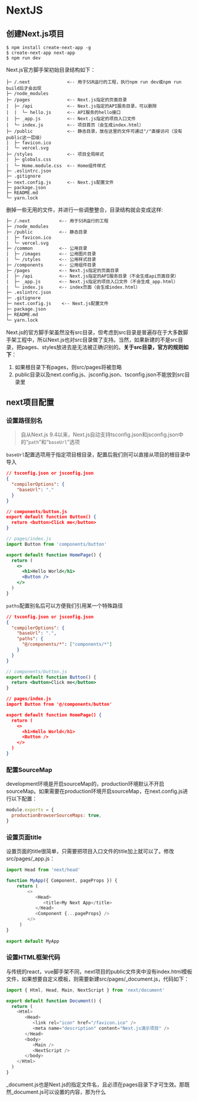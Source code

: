 # NextJS

## 创建Next.js项目

```shell
$ npm install create-next-app -g
$ create-next-app next-app
$ npm run dev
```

Next.js官方脚手架初始目录结构如下：

```text
├─ /.next              <-- 用于SSR运行的工程，执行npm run dev或npm run build后才会出现
├─ /node_modules
├─ /pages              <-- Next.js指定的页面目录
|  ├─ /api             <-- Next.js指定的API服务目录，可以删除
|  |  └─ hello.js      <-- API服务的hello接口
|  ├─ _app.js          <-- Next.js指定的项目入口文件
|  └─ index.js         <-- 项目首页（会生成index.html）
├─ /public             <-- 静态目录，放在这里的文件可通过"/"直接访问（没有public这一层级）
|  ├─ favicon.ico
|  └─ vercel.svg
├─ /styles             <-- 项目全局样式
|  ├─ globals.css
|  └─ Home.module.css  <-- Home组件样式
├─ .eslintrc.json
├─ .gitignore
├─ next.config.js      <-- Next.js配置文件
├─ package.json
├─ README.md
└─ yarn.lock
```

删掉一些无用的文件，并进行一些调整整合，目录结构就会变成这样:

```txt
├─ /.next           <-- 用于SSR运行的工程
├─ /node_modules
├─ /public          <-- 静态目录
|  ├─ favicon.ico
|  └─ vercel.svg
├─ /common          <-- 公用目录
|  ├─ /images       <-- 公用图片目录
|  └─ /styles       <-- 公用样式目录
├─ /components      <-- 公用组件目录
├─ /pages           <-- Next.js指定的页面目录
|  ├─ /api          <-- Next.js指定的API服务目录（不会生成api页面目录）
|  ├─ _app.js       <-- Next.js指定的项目入口文件（不会生成_app.html）
|  └─ index.js      <-- index页面（会生成index.html）
├─ .eslintrc.json
├─ .gitignore
├─ next.config.js    <-- Next.js配置文件
├─ package.json
├─ README.md
└─ yarn.lock
```

Next.js的官方脚手架虽然没有src目录，但考虑到src目录是普遍存在于大多数脚手架工程中，所以Next.js也对src目录做了支持。当然，如果新建的不是src目录，把pages、styles放进去是无法被正确识别的。**关于src目录，官方的规则如下**：

1. 如果根目录下有pages，则src/pages将被忽略
2. public目录以及next.config.js、jsconfig.json、tsconfig.json不能放到src目录里

## next项目配置

### 设置路径别名

> 自从Next.js 9.4以来，Next.js自动支持tsconfig.json和jsconfig.json中的“`path`”和“`baseUrl`”选项

`baseUrl`配置选项用于指定项目根目录，配置后我们则可以直接从项目的根目录中导入

```json
// tsconfig.json or jsconfig.json
{
  "compilerOptions": {
    "baseUrl": "."
  }
}
```

```json
// components/button.js
export default function Button() {
  return <button>Click me</button>
}
```

```jsx
// pages/index.js
import Button from 'components/button'

export default function HomePage() {
  return (
    <>
      <h1>Hello World</h1>
      <Button />
    </>
  )
}
```

`paths`配置别名后可以方便我们引用某一个特殊路径

```json
// tsconfig.json or jsconfig.json
{
  "compilerOptions": {
    "baseUrl": ".",
    "paths": {
      "@/components/*": ["components/*"]
    }
  }
}
```

```jsx
// components/button.js
export default function Button() {
  return <button>Click me</button>
}
```

```json
// pages/index.js
import Button from '@/components/button'

export default function HomePage() {
  return (
    <>
      <h1>Hello World</h1>
      <Button />
    </>
  )
}
```

### 配置SourceMap

development环境是开启sourceMap的，production环境默认不开启sourceMap。如果需要在production环境开启sourceMap，在next.config.js进行以下配置：

```js
module.exports = {
  productionBrowserSourceMaps: true,
}
```

### 设置页面title

设置页面的title很简单，只需要把项目入口文件的title加上就可以了。修改src/pages/_app.js：

```js
import Head from 'next/head'

function MyApp({ Component, pageProps }) {
    return (
        <>
           <Head>
              <title>My Next App</title>
           </Head>
           <Component {...pageProps} />
        </>
     )
}
    
export default MyApp
```

### 设置HTML框架代码

与传统的react，vue脚手架不同，next项目的public文件夹中没有index.html模板文件，如果想要自定义模板，则需要新建src/pages/_document.js，代码如下：

```js
import { Html, Head, Main, NextScript } from 'next/document'

export default function Document() {
  return (
    <Html>
       <Head>
          <link rel="icon" href="/favicon.ico" />
          <meta name="description" content="Next.js演示项目" />
       </Head>
       <body>
          <Main />
          <NextScript />
       </body>
    </Html>
  )
}
```

\_document.js也是Next.js的指定文件名，且必须在pages目录下才可生效。那既然\_document.js可以设置<head>的内容，那为什么<title>却在_app.js中设置呢？

这是因为\_document.js只会在初始时进行预渲染，因此可能会导致标题无法正常显示。因此官方不建议把<title>放到\_document.js中。如果你在\_document.js中的<head>里设置了<title>，在build的时候会收到warning

> 注意：在项目启动后，打开浏览器devTool，会发现_document.js文件中设置的模板并没有生效，这是因为这些内容只有在build后才会生效，dev模式中是看不到刚刚设置的内容的

### 以SSR模式运行项目

执行`npm run build`，build项目。执行后，在项目根目录下会生成一个```.next```的目录。这个目录就是用于运行SSR的代码，仅能运行在服务端，不能被浏览器直接运行

然后再执行`npm run start`，以SSR模式运行项目。但是要注意的是，每次代码更新，在执行`npm run start`之前，一定要先执行`npm run build`。否则运行的并不是最新build的项目

现在打开**http://localhost:3000**，看到是SSR模式运行的项目。打开调试工具，看到_document.js设置的代码已生效

yarn start默认是运行在3000端口，如果想运行在其它端口，可以执行以下命令：

```bash
$ npm run start -p 4000
```

### 配置webpack

```js
module.exports = {
  webpack: (
    config,
    { buildId, dev, isServer, defaultLoaders, nextRuntime, webpack }
  ) => {
    config.module.rules.push({
      test: /\.mdx/,
      use: [
        options.defaultLoaders.babel,
        {
          loader: '@mdx-js/loader',
          options: pluginOptions.options,
        },
      ],
    })
    return config
  },
}
```

### 配置代理

> rewrite选项允许我们将传入请求路径映射到不同的目标路径。rewrite可以用作URL代理，并且可以屏蔽目标路径，看起来好像没有更改url。相反的，redirect将会把路由重定向到另一个路由，并显示 URL 更改。要使用rewrite，可以使用next.config.js中的rewrite key，rewrite允许我们将传入请求路径映射到不同的目标路径

```js
module.exports = {
  async rewrites() {
    return [
      {
        source: '/about',
        destination: '/',
      },
    ]
  },
}
```

### 使用CLI命令自定义输出目录

如果我们的项目是一个比较通用的项目，希望通过CLI命令，根据需要动态生成不同的目录和basePath，那就不能把basePath写死在next.config.js里了

这种场景适合于自动化部署，即：根据传递过来的目录名参数，动态生成静态化目录

- 先安装cross-env这个插件，用来统一跨平台的环境变量写法：

```bash
npm instal cross-env --dev
```

- 如果是Windows系统，在package.json中添加customBuild脚本：

```json
"scripts": {
  "dev": "next dev",
  "build": "cross-env BASE_PATH=/test next build && next export",
  "start": "next start",
  "lint": "next lint",
  "customBuild": "cross-env BASE_PATH=%npm_config_base% next build && next export -o %npm_config_out%"
}
```

- 如果是MacOS或者Linux，刚才的命令行传参需要这种格式进行调整：

```json
{
  "customBuild": "cross-env BASE_PATH=$npm_config_base next build && next export -o $npm_config_out"
}
```

- 修改next.config.js：

```js
/** @type {import('next').NextConfig} */
const nextConfig = {
  reactStrictMode: true,
  swcMinify: true,
  experimental: {
    images: {
      unoptimized: true,
    },
  },
}

if (process.env.BASE_PATH) {
  nextConfig.basePath = process.env.BASE_PATH
} else {
  nextConfig.basePath = process.env.NODE_ENV === 'development' ? '' : '/app'
}

module.exports = nextConfig
```

- 然后执行下面的指令：

```bash
npm run customBuild --base=/diy --out=diy
```

完成之后就可以发现生成了diy的输出目录，basePath也变成了diy。通过这种方式，可以结合系统脚本，实现自动化部署

## css预处理及使用

### 使用scss

在Next.js中集成Sass/Scss是非常容易的事。因为Next.js本身就对Sass/Scss做了友好支持，只需要执行以下命令，安装sass：

```bash
npm install sass --dev
```

安装后，即可正常使用Sass/Scss。受益于Next.js对Sass/Scss的友好支持，强烈建议在Next.js使用Sass/Scss

### **配置全局样式**

- common/styles/reset.css

```css
...（略）
```

- common/styles/global.scss

```scss
$bgColor: #bae7ff;
body {    
    background: $bgColor;
}
```

- common/styles/frame.scss

```scss
@import './reset.css';
@import './global.scss';
```

- pages/_app.js

```jsx
import Head from 'next/head'
import '@/common/styles/frame.scss'
...（略）
```

### **配置页面样式**

> 要特别注意的一点，在Next.js项目中，组件的代码中是无法引入全局样式的。对于组件自身的样式，只能使用CSS Module来引用，即文件名为"xxx.module.scss"。否则会报错如下：`Global CSS cannot be imported from files other than your Custom <App>. Due to the Global nature of stylesheets, and to avoid conflicts, Please move all first-party global CSS imports to pages/_app.js. Or convert the import to Component-Level CSS (CSS Modules).`

- **pages/index.module.scss：**

```scss
.P-index {
    margin: 50px auto 0;
    width: 800px;
    height: 400px;
    border: solid 1px #999;
    background: #fff;
    h1 {
        margin-top: 30px;
        text-align: center;
        font-size: 30px;
        font-weight: bold;
    }
    .img-wrap, .pic{
        display: block;
        margin: 20px auto 0;
        width: 60px;
        height: 60px;
    }
}
```

- **pages/index.js**

```jsx
import pageStyles from './index.module.scss'
function Index() {
    return (
        <div className={pageStyles['P-index']}>
            <h1>This is Index Page.</h1>
        </div>
    )
}

export default Index
```

由于使用CSS Module的方式加载样式，因此在生成的HTML中，className会自动加上随机字符串后缀，对应的css也会自动添加相应的字符串。正因为CSS Module这个机制，同名样式互相污染的问题也就不存在了

## 页面路由

### **优化index路由**

> 虽然index页面和对应的样式都正常显示了，但随着页面数量的增加，pages下的页面js文件和scss样式文件将会非常多，混杂在一起看上去不美观，也不利于高效维护。如果能够把每个页面的js和scss单独放在一个目录里，就会非常清晰了
>
> 在src/pages下新建index目录，把src/pages下的index.js和index.module.scss放到index目录下。调整后的pages目录结构如下：

```txt
/pages
├─ /api
├─ /index
|  ├─ index.js
|  └─ index.module.scss
├─ _app.js
├─ _document.js
└─ 404.js
```

这样调整后，http://localhost:3000页面会变成404。这是因为新建了index这一级目录，导致页面的访问路径也多了一级。index页面的地址变为了http://localhost:3000/index。但这并不是我们想要的。我们还是希望能够通过http://localhost:3000访问index页面

**方法一：通过next.config.js配置**

```js
/** @type {import('next').NextConfig} */
const nextConfig = {
    reactStrictMode: true,
    swcMinify: true,
    exportPathMap: async function (
        defaultPathMap,
        { dev, dir, outDir, distDir, buildId }
     ) {
        return {
            '/': { page: '/index' },
        }
    },
}

module.exports = nextConfig
```

经过这样的配置，重启项目后，在dev模式下，http://localhost:3000可以正常访问index页面了。并且，http://localhost:3000/index也可以访问index页面

> **注意：**
>
> 1. 修改next.config.js需要重启项目才能生效
>
> 2. 以上方式仅在dev和SSG模式下生效。执行npm run start的SSR模式不生效

**方法二：通过组件引入**

为了同时兼容dev、SSR、SSG模式，可以不依赖于next.config.js。直接采用最朴素的方式，新建一个页面并引入这个“首页”即可

- pages/index.js

```jsx
import Home from '@/pages/home'
function Index() {
    return <Home />
}
export default Index
```

- 将pages/index目录更名为home

```txt
/pages
├─ /api
├─ /home
|  ├─ index.js
|  └─ index.module.scss
├─ _app.js
├─ _document.js
├─ 404.js
└─ index.js
```

经过以上调整后，在dev、SSR、SSG模式下访问http://localhost:3000或者http://localhost:3000/home都是home页面，完美解决

### 主页路由

- `pages/index.js` → `/`
- `pages/blog/index.js` → `/blog`

### 嵌套路由

- `pages/blog/first-post.js` → `/blog/first-post`
- `pages/dashboard/settings/username.js` → `/dashboard/settings/username`

### 动态路由

- `pages/blog/[slug].js` → `/blog/:slug` (`/blog/hello-world`)
- `pages/[username]/settings.js` → `/:username/settings` (`/foo/settings`)
- `pages/post/[...all].js` → `/post/*` (`/post/2020/id/title`)

**获取动态路由参数:**

动态路由参数由useRouer这个hook来获取

```jsx
import { useRouter } from 'next/router'

const Post = () => {
  const router = useRouter()
  const { pid } = router.query

  return <p>Post: {pid}</p>
}

export default Post
```

使用Link组件跳转到动态路由页面时，它的动态路由参数就会被捕获

```jsx
import Link from 'next/link'

function Home() {
  return (
    <ul>
      <li>
        {/* { "pid": "abc" } */}
        <Link href="/post/abc"> 
          <a>Go to pages/post/[pid].js</a>
        </Link>
      </li>
      <li>
        {/* { "foo": "bar", "pid": "abc" } */}
        <Link href="/post/abc?foo=bar"> 
          <a>Also goes to pages/post/[pid].js</a>
        </Link>
      </li>
      <li>
        {/* { "pid": "abc", "comment": "a-comment" } */}
        <Link href="/post/abc/a-comment">
          <a>Go to pages/post/[pid]/[comment].js</a>
        </Link>
      </li>
    </ul>
  )
}

export default Home
```

动态路由参数可以存在多个，如果不确定动态路由参数有多少个，则可以使用`[...params]`语法

`pages/post/[...slug].js`可以匹配`/post/a`, `/post/a/b`, `/post/a/b/c`...

```json
/post/a => { "slug": ["a"] }
```

```json
/post/a/b => { "slug": ["a", "b"] }
```

如果写成双中括号语法`[[...slug]]`，则表示参数全部是可选的。例如`pages/post/[[...slug]].js`将匹配 `/post`, `/post/a`, `/post/a/b`

```js
{ } // GET `/post` (empty object)
{ "slug": ["a"] } // `GET /post/a` (single-element array)
{ "slug": ["a", "b"] } // `GET /post/a/b` (multi-element array)
```

### 错误路由

**404页面**

> 404页面可能会经常被访问。为每次访问呈现一个错误页面会增加 Next.js 服务器的负载
>
> 为了避免上述缺陷，Next.js 默认提供了一个静态404页面，而不需要添加任何其他文件

- pages/404.js

```jsx
export default function Custom404() {
  return <h1>404 - Page Not Found</h1>
}
```

404页面，在dev和SSR模式下，如果访问一个不存在的地址，是可以自动显示404页面的

但在SSG模式下，404页面被静态化成了404.html，访问一个不存在的地址并不会自动跳转至404.html。需要结合Apache或者Nginx的配置来实现

**500页面**

> 服务器渲染每次访问的错误页面会增加响应错误的复杂性。为了帮助用户尽快得到对错误的响应，Next.js 默认提供了一个静态500页面，而不需要添加任何其他文件

- pages/500.js

```jsx
export default function Custom500() {
  return <h1>500 - Server-side error occurred</h1>
}
```

**定制错误页面**

> 在next中，错误由Error组件在客户端和服务器端处理。如果希望覆盖它，那么定义文件pages/_error.js并添加以下代码:

- pages/_error.js

```jsx
function Error({ statusCode }) {
  return (
    <p>
      {statusCode
        ? `An error ${statusCode} occurred on server`
        : 'An error occurred on client'}
    </p>
  )
}

Error.getInitialProps = ({ res, err }) => {
  const statusCode = res ? res.statusCode : err ? err.statusCode : 404
  return { statusCode }
}

export default Error
```

### **next/router和next/link**

> Next.js项目内的页面跳转使用<Link>，不要使用<a>，如果是项目外部链接，则使用<a>
>

- **/components/nav/index.js**

```jsx
import { useRouter } from 'next/router'
import Link from 'next/link'
import styles from './nav.module.scss'

function Nav() {
  const router = useRouter()
  // 获取当前页面的pathname
  const pathname = router.pathname
  
  const changeRoute = (newLocale: string) => {
    const { pathname, asPath, query } = router
    router.push({ pathname, query }, asPath, { locale: newLocale })
  }
  
  return (
    <div className={styles['M-nav']}>
      /* 声明式导航 */
      <Link href='/'>
        <div className={styles['tab'] + (pathname === '/' ? ' ' + styles['current'] : '')}>Home</div>
      </Link>
      <Link href='/about'>
        <div className={styles['tab'] + (pathname === '/about' ? ' ' + styles['current'] : '')}>About</div>
      </Link>
      /* 编程式导航，切换语言 */
      <button onClick={() => changeRoute("zh-cn")}>切换为中文</button>
    </div>
  )
}
export default Nav
```

- **/components/nav/nav.module.scss**

```scss
.M-nav {
  display: flex;
  background: #e6f7ff;
  .tab {
    flex: 1;
    height: 80px;
    line-height: 80px;
    font-size: 24px;
    text-align: center;
    cursor: pointer;
    &.current {
      background: #1890ff;
      color: #fff;
    }
  }
}
```

**链接到动态路径，例如：`pages/blog/[slug].js`**

```jsx
<Link href={`/blog/${encodeURIComponent(post.slug)}`}>
  <a>{post.title}</a>
</Link>

<Link
  href={{
    pathname: '/blog/[slug]',
    query: { slug: post.slug },
  }}
>
  <a>{post.title}</a>
</Link>
```

## 图片引用

### **使用原生<img>标签引入图片**

- pages/home/index.js

```jsx
import imgLogo from '@/common/images/app.png'

function Index() {
  return (
    <div>
      <img src={imgLogo.src} alt='' />
    </div>
  )
}

export default Index
```

注意：使用<img>引入项目内图片时，与Create-React-App略有不同，需要加.src：

```jsx
// Create-React-App项目使用方式
<img src={imgLogo} alt="" />
// Next.js项目使用方式
<img src={imgLogo.src} alt="" />
```

但是，使用<img>，在执行yarn build静态化的时候，会报warning：

```error
Warning: Do not use `<img>` element. Use `<Image />` from `next/image` instead. See: https://nextjs.org/docs/messages/no-img-element @next/next/no-img-element
```

### **使用next/image引用图片**

> next自带的<Image>可以认为是<img>的升级版，提供了非常方便的尺寸适配、加载等属性。但也会自动增加很多样式，会影响原生的<img>样式。所以要根据情况选用。如果只是简单引入图片，无需使用<Image>
>
> 建议为<Image>包裹一个父容器，并为父容器定义样式。<Image>会自动适配父容器的大小，因此可以不用为<Image>特意设置width和height。如果直接使用<Image>，其自动生成的<sapn>容器自带很多样式，很容易导致页面样式错乱

- pages/home/index.js

```jsx
import Image from 'next/image'
import imgLogo from '@/common/images/app.png'

function Index() {
  return (
    <div>
      <Image src={imgLogo} alt='' />
    </div>
  )
}

export default Index
```

此时，在dev和SSR模式下是可以正常运行的，但在SSG静态化的过程中会报错：

> Error: Image Optimization using Next.js' default loader is not compatible with `next export`.
>
> Possible solutions:
>
>  - Use `next start` to run a server, which includes the Image Optimization API.
>
>  - Configure `images.unoptimized = true` in `next.config.js` to disable the Image Optimization API.
>
> Read more: https://nextjs.org/docs/messages/export-image-api

这是由于<Imgae>自带的各种优化功能API是用于SSR的，是根据客户端的情况（设备类型、屏幕尺寸等）进行图片的动态优化处理，因此无法在SSG中使用。解决办法如下，修改next.config.js：

```js
const nextConfig = {
  reactStrictMode: true,
  swcMinify: true,
  experimental: {
    images: {
      unoptimized: true,
    },
  },
}

module.exports = nextConfig
```

## **生成静态化网站（SSG）**

> Next.js SSG的流程是：先执行build生成SSR版本（即.next目录里的文件），然后执行export生成SSG版本

修改package.json，将export命令设置在build之后执行：

```json
"scripts": {
  "dev": "next dev",
  "build": "next build && next export",
  "start": "next start",
  "lint": "next lint"
},
```

执行npm run build之后，SSG版本的静态化网站文件全部生成了，输出的位置是在项目根目录下，多出来一个out目录，结构如下：

```txt
/out
├─ /_next              <-- 静态资源目录
|  ├─ /static          <-- css、js、图片目录
|  └─ /y7j9HBq1Ymqrs76z0Budj    <-- 随机字符串，我也不知道这是啥，空的
├─ 404.html            <-- 404页面
├─ about.html          <-- about页面
├─ home.html           <-- home页面
└─ index.html          <-- index页面（同home页面）
```

需要注意的是：在本地双击打开out里面的html是无法正常运行的。因为页面引用的所有css、js、图片，都是以"/"开头的绝对路径，所以必须放到服务器的Web根目录里。可以使用Apache、Ngnix或者Node.js自行搭建一个Web服务器。把out目录里的文件全部放到Web根目录里。

### **设置静态资源的basePath**

静态网站部署方式是把“out目录内的”全部文件放到服务器Web根目录下。如果要放到二级目录里该怎么处理呢？例如这个SSG版本的网站要部署在app目录下

1. 配置Next.js项目的basePath，让HTML引入静态资源的路径都以"/app"开头

```js
/** @type {import('next').NextConfig} */
const nextConfig = {
  reactStrictMode: true,
  swcMinify: true,
  experimental: {
    images: {
      unoptimized: true,
    },
  },
  basePath: process.env.NODE_ENV === 'development' ? '' : '/app',
}

module.exports = nextConfig
```

2. 重新构建，npm run build

3. 把build出来的“out目录内的”全部文件放到服务器Web根目录下的app目录里。然后通过Web服务访问该SSG网站

   这是以访问http://127.0.0.1/app/为例，可以看到页面正常显示了，静态资源引用的地址也改为了以"/app"开头的绝对路径，因此可以正常加载

### **设置SSG export输出的目录名称**

Next.js执行export命令默认输出的目录名称是out。当然可以自定义修改。只需为执行命令添加参数"-o 目录名称"即可。以输出目录名为app为例：

```shell
npm run build -o app
```

执行这个就相当于执行：

```shell
npx next build && npx next export -o app
```

## 接口请求

### getStaticProps

> getStaticProps：SSR和SSG均支持，但仅在build的时候发起API请求，build后的网站不再请求API，数据不会更新
>
> 下面的代码在dev环境中一定是可以正常运行的。但是如果是在SSG环境下。在构建静态页面完成后，如果这时修改data.php里的数据，再次刷新页面，并不会显示新的数据，这时因为getStaticProps只在build时请求数据，因此不会再请求更新数据了

```tsx
import axios from 'axios'
import Link from 'next/link'

function Profile(props) {
  const { data } = props.profileData
  return (
    <div>
      <Link href='/'>
        <div className={pageStyles['top-bar']}>&lt;返回</div>
      </Link>
      <h1>This is Profile Page.</h1>
      <p>ID: {data.id}</p>
      <p>Name: {data.name}</p>
      <p>Age: {data.age}</p>
      <p>Favorite: {data.favorite}</p>
    </div>
  )
}

export const getStaticProps = async (context) => {
  const res = await axios({
    method: 'get',
    url: 'http://127.0.0.1/api/data.php',
    params: { id: 1 },
  })
  return {
    // 这里的props将会传递给组件使用
    props: {
      profileData: res.data,
    },
  }
}
export default Profile
```

由于getServerSideProps或者getStaticProps请求接口数据是在Node.js服务端进行的，所以不存在跨域的问题

|          | **getServerSideProps** | **getStaticProps** |
| -------- | ---------------------- | ------------------ |
| dev      | 支持                   | 支持               |
| SSR      | 支持                   | 支持               |
| SSG      | 不支持                 | 支持               |
| 执行时机 | 服务端收到页面请求时   | 仅在build时        |
| 数据更新 | 实时更新               | 必须重新build      |

#### context参数

- params 包含使用动态路由的页面的路由参数。例如，如果页面名称是[id]。那么params看起来就像{ id: ... }。它必须与getStaticPath一起使用

- preview 如果页处于预览模式且未定义，则预览为true

- previewData包含由setPreviewData设置的预览数据

- locale 包含活动的locale(如果启用)

- locales 包含所有受支持的locale(如果启用)

- defaultLocale 包含已配置的默认语言环境(如果启用)

#### 返回值

**props:** 

- 同getServerSideProps

**notFound:**

- 同getServerSideProps

- 注意：notfound不需要fallback: false模式，因为只有从getStaticPath返回的路径将被pre-rendered

**redirect:**

- 同getServerSideProps

- 注意：有点鸡肋，因为如果在构建时已知重定向，那么应该在next.config.js中添加它们

**revalidate:**

- 这个属性表示nextjs将要重新生成页面时要符合下面两个条件：
  - 在有新的请求进来的时候
  - 并且最多每10秒生成一次

```js
export async function getStaticProps() {
  const res = await fetch('https://.../posts')
  const posts = await res.json()

  return {
    props: {
      posts,
    },
    revalidate: 10, // In seconds
  }
}
```

#### 阅读文件 process.cwd()

> 如果想要直接在getStaticProps中从文件系统读取文件，就必须得到一个文件的完整路径，而由于Next.js将代码编译到一个单独的目录中，因此不能使用__dirname，因为它返回的路径将不同于page目录。我们应该使用process.cwd()，它为我们提供执行Next.js的目录
>

```jsx
import { promises as fs } from 'fs'
import path from 'path'

function Blog({ posts }) {
  return (
    <ul>
      {posts.map((post) => (
        <li>
          <h3>{post.filename}</h3>
          <p>{post.content}</p>
        </li>
      ))}
    </ul>
  )
}

export async function getStaticProps() {
  const postsDirectory = path.join(process.cwd(), 'posts')
  const filenames = await fs.readdir(postsDirectory)

  const posts = filenames.map(async (filename) => {
    const filePath = path.join(postsDirectory, filename)
    const fileContents = await fs.readFile(filePath, 'utf8')
    return {
      filename,
      content: fileContents,
    }
  })

  return {
    props: {
      posts: await Promise.all(posts),
    },
  }
}

export default Blog
```

### getServerSideProps

> getServerSideProps：适用于SSR，不支持SSG，服务端会重新发起请求更新数据

```jsx
import axios from 'axios'
import Link from 'next/link'

function Profile(props) {
  const { data } = props.profileData
  return (
    <div>
      <Link href='/'>
        <div className={pageStyles['top-bar']}>&lt;返回</div>
      </Link>
      <h1>This is Profile Page.</h1>
      <p>ID: {data.id}</p>
      <p>Name: {data.name}</p>
      <p>Age: {data.age}</p>
      <p>Favorite: {data.favorite}</p>
    </div>
  )
}

export const getServerSideProps = async (context) => {
  const res = await axios({
    method: 'get',
    url: 'http://127.0.0.1/api/data.php',
    params: { id: 1 },
  })
  return {
    // 这里的props将会传递给组件使用
    props: {
      profileData: res.data,
    },
  }
}
export default Profile
```

由于这里我们使用的是setServerSideProps，因此他只能用于SSR模式。这时执行npm run build就会在export环节报错。因为export是用于SSG的，而setServerSideProps不支持SSG。因此我们需要单独执行一下npx next build，然后手动启动项目npm run start即可

#### context参数

- params: 如果这个页面使用动态路由，params包含路由参数。如果页名为[id]。那么params看起来就像{ id: ... }

- req: HTTP IncomingMessage对象，带有一个附加cookie参数，它是一个具有映射到cookies的字符串值和字符串键的对象

- res: HTTP Response对象

- query: 表示查询字符串的对象，包括动态路由参数

- preview: 如果页面处于预览模式，则为true，否则为false

- previewData: 由setPreviewData设置的预览数据集

- resolvedUrl: 请求URL的规范化版本，它删除客户端转换的_next/data前缀，并包含原始查询值

- locale: 包含激活的locale(如果启用)

- locales: 包含所有受支持的locale(如果启用)

- defaultLocale: 包含已配置的默认语言环境(如果启用)

#### 返回值

**props:**

> Props对象是一个键-值对，其中每个值都由页面组件接收

```tsx
export async function getServerSideProps(context) {
  return {
    props: { message: `Next.js is awesome` }, // will be passed to the page component as props
  }
}
```

**notfound:**

> notFound布尔值允许页面返回404状态和404 Page。使用notFound: true，即使之前已经成功生成了页面，该页面也将返回404。这是为了支持像用户生成内容被作者删除这样的用例

```tsx
export async function getServerSideProps(context) {
  const res = await fetch(`https://.../data`)
  const data = await res.json()

  if (!data) {
    return {
      notFound: true,
    }
  }

  return {
    props: { data }, // will be passed to the page component as props
  }
}
```

**redirect:**

> 重定向对象允许重定向到内部和外部资源。类似于{ target: string，forever: boolean }。在某些罕见的情况下，您可能需要为较旧的HTTP客户端分配一个自定义状态代码以进行正确的重定向。在这些情况下，可以使用statusCode属性而不是permanent属性，但不能同时使用这两个属性

```tsx
export async function getServerSideProps(context) {
  const res = await fetch(`https://.../data`)
  const data = await res.json()

  if (!data) {
    return {
      redirect: {
        destination: '/',
        permanent: false,
      },
    }
  }

  return {
    props: {}, // will be passed to the page component as props
  }
}
```

### getInitialProps

> Next.js v9.3版本引入了getServerSideProps，在定义服务端渲染这边页面上的props，getServerSideProps基本上取代了getInitialProps
>
> 基本上来说，如果你要在编译阶段发出任何请求之前渲染页面，你应该使用`getStaticProps`，该方法会使页面静态化进行渲染，也意味着后续不会被重复渲染直到下一次的编译。虽然该方法对于渲染速度及SEO有显著的提高，但它不适合经常改变的动态数据渲染方式
>
> 如果你希望在请求时渲染页面，你可以使用`getServerSideProps`方法，在客户端得到请求响应时渲染页面。该方法会对每个请求都是做页面渲染，虽然该方法使得服务端会对每个请求重新构建页面，从而降低整体的访问速度，然而该方法相比React在客户端渲染的普通方式有着较大的SEO优势
>
> 关于语言和框架的升级，向后兼容性很重要，尽管老的模式或方法在后续的工程里不再使用，它们仍然被维护，以此保证不破坏遗留代码及边界情况。这就是`getInitialProps`的情况，它几乎和`getServerSideProps`有着一样的用法行为

**`getServerSideProps`和`getInitialProps`的不同点：**

遗留的getInitialProps和较新的getServerSideProps之间的主要区别在于，当用户单击一个Link访问站点的不同部分时，如何在转换期间调用该函数

使用getInitialProps，转换将在初始页面加载时在服务器端执行，然后在页面转换期间在客户机上执行。但是，如果逻辑指的是数据库之类的东西，而这些东西在客户机上可能无法访问，那么就会产生问题

例如，在下面的代码片段中，直接从数据库获取用户将在初始页面加载时工作。但是，它可能在转换时失败，因为User模型在客户机上不可用：

```jsx
// Import a User model
import User from "../models/User"
function Page({ User }) {
    return <div>Username: {User.username}</div>
}

Page.getInitialProps = async (context) => {
    // Get user id
    const User = await User.findOne(ctx.query.id)
    // return props
    return {
        User
    }
}

export default Page
```

而getServerSideProps将在初始页面加载时在服务器端执行转换。在页面转换时，getServerSideProps将对服务器进行API调用，在服务器上再次运行逻辑并将结果作为JSON返回。通过进行此更改，我们解决了getInitialProps中出现的上下文切换问题。在下面的示例中，您可以直接调用数据库，它在初始页面加载和转换时都能正常工作:

```jsx
// Import a User model
import User from "../models/User"
function Page({ User }) {
    return <div>Username: {User.username}</div>
}
export async function getServerSideProps(context) {
    // Get user id
    const User = await User.findOne(ctx.query.id)
    return {
        props: {User}, // will be passed to the page component as props
    }
} 

export default Page
```

#### context参数

- pathname: 当前路由。这是/page中页面的路径

- query: 解析为对象的URL的query字符串部分

- asPath: 浏览器中显示的实际路径(包括查询)的字符串

- req: HTTP请求对象(仅限于服务器)

- res: HTTP响应对象(仅限于服务器)

- err: 如果在呈现过程中遇到任何错误，则返回

#### 返回值

- 他返回一个对象，用于填充props

### getStaticPaths

> SSG模式，所有页面都是静态化的，怎么把所有id值的页面都自动逐个静态化？
>
> SSR模式下，想要把一部分动态路由的页面静态化，要怎么才能做到？
>
> 这时就可以用到Next.jsx给我们提供的getStaticPaths方法

#### return值: paths

paths键确定将预先呈现哪些路径。例如，假设有一个使用Dynamic Routes命名的页面/post/[id]。如果从此页导出getStaticPath并返回以下路径，那么Next.js将在下一个构建过程中静态生成/post/1和/post/2

```js
return {
  paths: [
    { params: { id: '1' }},
    {
      params: { id: '2' },
      // with i18n configured the locale for the path can be returned as well
      locale: "en",
    },
  ],
  fallback: ...
}
```

用于逐个生成页面每个 params 对象的值必须与页面名称中使用的参数匹配:

- 如果页面名是pages/post/[postId]/[commentId]，那么参数应该包含postId和commentId

- 如果页面名称使用诸如page/[...slug]之类的捕捉所有路由，那么params应该包含slug(这是一个数组)。如果这个数组是[‘hello’，‘world’] ，那么Next.js将在/hello/world下生成静态页面

- 如果页面使用可选的catch-all路由，可以使用null、[]、undefined或false来呈现最根的路由。例如，如果为pages/[[...slug]]提供slug: false，Next.js将生成静态页面/

#### **return值: fallback**

如果fallback为false，那么getStaticPath未返回的所有路径都将导致变成404页面。当下一次构建运行时，Next.js将检查getStaticPath是否返回fallback: false，然后它将只构建由 getStaticPath返回的路径。如果要创建的路径数量较少，或者不经常添加新的页数据，则此选项非常有用

如果需要添加更多的路径，并且出现了fallback: false，则需要再次运行下一次构建，以便生成新的路径

下面的示例pre-rendered每个页面的一篇博客文章。博客文章列表将从CMS获取，并由getStaticPath返回。然后，对于每个页面，它使用getStaticProps从CMS获取发布数据

```js
// pages/posts/[id].js
function Post({ post }) {
  // Render post...
}

export async function getStaticPaths() {
  const res = await fetch('https://.../posts')
  const posts = await res.json()

  const paths = posts.map((post) => ({
    params: { id: post.id },
  }))

  // 我们将在构建时pre-render这些路径
  // { falback: false } 意味着其他路由应该为404
  return { paths, fallback: false }
}

export async function getStaticProps({ params }) {
  const res = await fetch(`https://.../posts/${params.id}`)
  const post = await res.json()

  return { props: { post } }
}

export default Post
```

如果fallback为true，则getStaticProps的行为会以下列方式发生变化:

- 从getStaticPath返回的路径将在构建时由getStaticProps render为静态页面

- 在构建时未生成的路径将不会生成404页。相反，Next.js将在第一次请求这些路径时提供页面的“fallback”版本。像谷歌这样的网络爬虫不会得到fallback服务，它访问的路径会表现为fallback: "blocking"

- 当通过next/link或next/router(客户端)导航到一个带有fallback: true的页面时，Next.js将不会提供fallback服务，该页面会表现为fallback: "blocking"

- 在后台，Next.js将静态地生成所请求的路径HTML和JSON，包括运行getStaticProps

- 完成后，浏览器接收生成路径的JSON。这将用于自动render所需props的页面。从用户的角度来看，页面将从fallback页面切换到完整页面

- 同时，Next.js将此路径添加到pre-render页面列表中。对同一路径的后续请求提供服务，就像在构建时pre-render的其他页一样

如果fallback是“blocking”，getStaticPath没有返回的新路径将等待生成与SSR相同的HTML(因此为什么阻塞) ，然后缓存以备将来的请求，这样每个路径只会发生一次。

getStaticProps 的行为如下:

- 从getStaticPath返回的路径将在构建时由getStaticProps渲染为静态页面

- 在构建时未生成的路径将不会生成404页。相反，Next.js将对第一个请求进行SSR并返回生成的HTML

- 完成后，浏览器接收生成路径的HTML。从用户的角度来看，它将从“浏览器正在请求页面”过渡到“加载完整页面”。没有loading/fallback状态

- 同时，Next.js将此路径添加到pre-render页面列表中。对同一路径的后续请求提供服务，就像在构建时pre-render的其他页一样

fallback: "blocking"默认情况下不会更新生成的页面。要更新生成的页面，使用 [Incremental Static Regeneration(静态增量再生)](https://nextjs.org/docs/basic-features/data-fetching/incremental-static-regeneration) 和fallback: "blocking"结合使用

> **注意:** fallback: true | “blocking”模式不支持使用next export

#### falllback页面

> 在页面的“fallback”版本中：
>
> - 该页面的props将是空的
> - 使用router可以检测到fallback是否正在渲染(router.isFallback)

```js
// pages/posts/[id].js
import { useRouter } from 'next/router'

function Post({ post }) {
  const router = useRouter()
  // 如果页面尚未生成，则将显示此信息
  // 初始化，直到 getStaticProps()完成运行
  if (router.isFallback) {
    return <div>Loading...</div>
  }
  // Render post...
}

export async function getStaticPaths() {
  return {
    // 在构建时只生成“/post/1”和“/post/2”
    paths: [{ params: { id: '1' } }, { params: { id: '2' } }],
    // 启用静态生成其他页，例如: ‘/post/3’
    fallback: true,
  }
}

export async function getStaticProps({ params }) {
  const res = await fetch(`https://.../posts/${params.id}`)
  const post = await res.json()
  return {
    props: { post },
    // 如果有请求的话，每秒最多重新生成一次页面
    revalidate: 1,
  }
}

export default Post
```

### **搭建Next.js API Routers服务**

> pages目录下的api目录是Next.js指定的特殊目录，专用于搭建Next.js的自建API服务
>
> **注意：**
>
> - pages/api目录提供的API服务不可用于SSG
> - pages/api目录只运行在服务端，并不会增加客户端代码的大小
> - 由于API Routers运行在服务端，因此不能在getStaticProps方法中作为请求地址使用。因为在build的时候，API服务并没启动，所以获取不到数据

- **pages/api/test.js**

```js

export default function handler(req, res) {
    if (req.method === 'GET') {
        const { id } = req.query
        let data = { id }
        switch (id) {
            case '1':
                data.name = 'Tom'
                data.age = 21
                data.favorite = 'reading, sport'
                break
            case '2':
                data.name = 'Jerry'
                data.age = 22
                data.favorite = 'art, music'
                break
            case '3':
                data.name = 'Bill'
                data.age = 23
                data.favorite = 'comic, movie'
                break
            default:
                break
        }
        res.status(200).json({ message: 'OK', data })
    } else {
        res.status(200).json({ message: 'OK', data })
    }
}
```

以上代码相当于生成了一个test数据接口服务。在dev和SSR模式下，该API请求的地址就是http://localhost:3000/api/test

## 动态导入

> Next.js支持使用`import()`延迟加载外部库，同时也支持使用`next/dynamic`延迟加载React组件。延迟加载可以减少渲染页面所需的JavaScript数量来帮助提高初始加载性能
>
> `next/dynamic`其实就是`React.lazy`和`Suspense`的复合扩展

通过使用`next/dynamic`，header组件将不会包含在页面的初始JavaScript包中。`fallback`页面将首先被渲染，然后`Header`在服务端渲染完成后才加载

```jsx
import dynamic from 'next/dynamic'

const DynamicHeader = dynamic(() => import('../components/header'), {
  loading: () => 'Loading...',
})

export default function Home() {
  return <DynamicHeader />
}
```

要动态导入指定的导出，可以从`import()`返回的`Promise`中指定:

```js
// components/hello.js
export function Hello() {
  return <p>Hello!</p>
}

// pages/index.js
import dynamic from 'next/dynamic'

const DynamicComponent = dynamic(() =>
  import('../components/hello').then((mod) => mod.Hello)
)
```

注意: 在`import(‘path/to/Component’)`中，路径必须显式写入。它不能是模板字符串也不能是变量。此外，`import()`必须位于dynamic()调用内部，以便Next.j能够将webpack bundle/module ids 与特定的`dynamic()`调用相匹配，并在渲染之前预加载它们。Dynamic()不能在React组件内部使用，因为它需要在模块的顶层标记，以便预加载工作，类似于`React.lazy`

### no ssr

> 要在客户端动态加载组件，可以使用ssr选项禁用服务器渲染。如果外部依赖项或组件依赖于诸如window之类的浏览器API，则此选项非常有用

```js
import dynamic from 'next/dynamic'

const DynamicHeader = dynamic(() => import('../components/header'), {
  ssr: false,
})
```

### 动态导入外部库

> 此示例使用外部库fuse.js进行模糊搜索。该模块只有在用户在搜索输入中键入之后才会在浏览器中加载

```js
import { useState } from 'react'

const names = ['Tim', 'Joe', 'Bel', 'Lee']

export default function Page() {
  const [results, setResults] = useState()

  return (
    <div>
      <input
        type="text"
        placeholder="Search"
        onChange={async (e) => {
          const { value } = e.currentTarget
          // Dynamically load fuse.js
          const Fuse = (await import('fuse.js')).default
          const fuse = new Fuse(names)

          setResults(fuse.search(value))
        }}
      />
      <pre>Results: {JSON.stringify(results, null, 2)}</pre>
    </div>
  )
}
```

## next-redux-wrapper

> 在next中使用redux非常简单，只需要创建一个Store，并提供给所有页面，但是，涉及ssr渲染时，事情就会变得很麻烦
>
> 因为在getStaticProps或者getServerSideProps函数中都有可能去提交redux状态，但是这些动作是在服务端中完成的，操作的store是服务端中的store，要如果把的state同步到客户端呢？
>
> 这是Next-redux-wrapper派上用场的地方：我们只需要提供一个创建store的工厂函数，它会自动为我们创建store实例，并且保证服务端和客户端的store实例保持同步

### 安装

```shell
# next-redux-wrapper依赖于react-redux
$ npm install next-redux-wrapper react-redux --save
```

### 使用

#### reducer

Reducer必须有HYDRATE动作处理程序。HYDRATE动作处理程序必须在现有state之上正确的进行水合

```ts
// store.ts
import {createStore, AnyAction, Store} from 'redux';
import {createWrapper, Context, HYDRATE} from 'next-redux-wrapper';

export interface State {
  tick: string;
}

const reducer = (state: State = {tick: 'init'}, action: AnyAction) => {
  switch (action.type) {
    case HYDRATE:
      return {...state, ...action.payload};
    case 'TICK':
      return {...state, tick: action.payload};
    default:
      return state;
  }
};

const makeStore = (context: Context) => createStore(reducer);

export const wrapper = createWrapper<Store<State>>(makeStore, {debug: true});
```

#### wrapper.useWrappedStore

使用hook写法在_app组件中对所有的页面进行包裹

```ts
import React, {FC} from 'react';
import {Provider} from 'react-redux';
import {AppProps} from 'next/app';
import {wrapper} from '../components/store';

const MyApp: FC<AppProps> = ({Component, ...rest}) => {
  const {store, props} = wrapper.useWrappedStore(rest);
  return (
    <Provider store={store}>
      <Component {...props.pageProps} />
    </Provider>
  );
};
```

#### 水合中的冲突

当用户打开包含getStaticProps或getServerSideProps的页面时，HYDRATE动作将被调度。这个动作发生在初始页面加载和常规页面导航时。此的payload包含静态生成或服务器端渲染时的状态，因此reducer必须正确地将其与现有客户端state合并

下面的例子中，之所以要判断state.count，是为了防止多个页面在服务端渲染时对count的值进行了理性，而导致我们在切换这些页面时重置count的值

```ts
const reducer = (state, action) => {
  if (action.type === HYDRATE) {
    const nextState = {
      ...state,
      ...action.payload,
    };
    // 在进行客户端导航时保存count值
    if (state.count) nextState.count = state.count;
    return nextState;
  } else {
    return combinedReducer(state, action);
  }
};
```

#### 自定义序列化与反序列化

> 如果在state中存储Immutable.JS或JSON对象等复杂类型，定制的序列化和反序列化处理程序有助于在服务器上序列化redux状态并在客户机上再次反序列化。要做到这一点，可以提供seralizeState和defializeState作为createWrapper的参数

```ts
const {serialize, deserialize} = require('json-immutable');

createWrapper(makeStore, {
  serializeState: state => serialize(state),
  deserializeState: state => deserialize(state),
  debug: true
});
```

```ts
const {fromJS} = require('immutable');

createWrapper(makeStore, {
  serializeState: state => state.toJS(),
  deserializeState: state => fromJS(state),
  debug: true
});
```

#### getStaticProps

```ts
import React from 'react';
import {NextPage} from 'next';
import {useSelector} from 'react-redux';
import {wrapper, State} from '../store';

export const getStaticProps = wrapper.getStaticProps(store => ({preview}) => {
  store.dispatch({
    type: 'TICK',
    payload: 'was set in other page ' + preview,
  });
});

const Page: NextPage = () => {
  const {tick} = useSelector<State, State>(state => state);
  return <div>{tick}</div>;
};

export default Page;
```

#### getServerSideProps

```ts
import React from 'react';
import {NextPage} from 'next';
import {connect} from 'react-redux';
import {wrapper, State} from '../store';

export const getServerSideProps = wrapper.getServerSideProps(store => ({req, res, ...etc}) => {
  store.dispatch({type: 'TICK', payload: 'was set in other page'});
});

const Page: NextPage<State> = ({tick}) => <div>{tick}</div>;

export default connect((state: State) => state)(Page);
```

### 工作原理

**第一阶段:** getInitialProps/getStaticProps/getServerSideProps

- wrapper创建一个初始状态为空的服务器端store(使用makStore)。同时还提供了Request和Response对象作为makStore的选项

- wrapper调用Page的getXXXProps函数并传递之前创建的store

- 获取从Page的getXXXProps方法返回的props以及store的状态

**第二阶段:** ssr

- wrapper使用makeStore创建一个新的store

- wrapper将之前store的state作为payload分派HYDRATE动作

- 该store提供给_app或page组件

- 连接的组件可以改变store的state，但是修改后的state不会传输到客户端

**第三阶段:** 客户端

- wrapper创建一个新store

- wrapper将第1阶段的state作为payload发送HYDRATE操作

- 该store提供给_app或page组件

- wrapper将存储保存在客户端的window对象中，因此可以在HMR情况下还原它

## next持久化方案

### store部分

- Components/store/index.ts

> 这里要注意，next-redux-wrapper和redux-persist是有冲突的，因为他们都会在页面开始加载的时候进行水合，这就有可能导致next-redux-wrapper水合完成的state被redux-persist覆盖掉，从而达不到预期的效果
>
> 解决方法很简单，因为需要进行持久的属性，应该是用户的个性化配置，而这些属性和在ssr期间获取到的内容大概率是没有冲突的，因此只需要在persist的配置中把需要进行持久的属性加入白名单，这样就可以避免他们的冲突

```ts
import { configureStore, combineReducers } from '@reduxjs/toolkit'
import type { ThunkDispatch, Action, ThunkAction, AnyAction, Reducer } from '@reduxjs/toolkit'
import logger from 'redux-logger'
import {
  persistStore,
  persistReducer,
  FLUSH,
  REHYDRATE,
  PAUSE,
  PERSIST,
  PURGE,
  REGISTER,
} from 'reduxjs-toolkit-persist'
import storage from 'reduxjs-toolkit-persist/lib/storage'
import autoMergeLevel1 from 'reduxjs-toolkit-persist/lib/stateReconciler/autoMergeLevel1'
import counter from './slices/counter'
import userinfo from './slices/userinfo'
import { createWrapper } from 'next-redux-wrapper'

const reducer = combineReducers({
  counter,
  userinfo,
})

type ReducerType = typeof reducer

const makeConfiguredStore = (reducer: ReducerType) => {
  return configureStore({
    reducer,
    devTools: process.env.NODE_ENV !== 'production',
    middleware: (getDefaultMiddleware) =>
      getDefaultMiddleware({
        serializableCheck: {
          /* ignore persistance actions */
          ignoredActions: [FLUSH, REHYDRATE, PAUSE, PERSIST, PURGE, REGISTER],
        },
      }).concat(logger),
  })
}

const makePersistStore = () => {
  // * counter reducer
  const counterPersistConfig = {
    key: 'counter',
    storage,
    whiteList: [],
    timeout: 1,
    stateReconciler: autoMergeLevel1,
  }

  const counterPersistReducer: Reducer<ReturnType<typeof counter>, AnyAction> = persistReducer<
    ReturnType<typeof counter>,
    AnyAction
  >(counterPersistConfig, counter)

  // * userinfo reducer
  const userinfoPersistConfig = {
    key: 'userinfo',
    storage,
    whiteList: [],
    timeout: 1,
    stateReconciler: autoMergeLevel1,
  }

  const userinfoPersistReducer: Reducer<ReturnType<typeof userinfo>, AnyAction> = persistReducer<
    ReturnType<typeof userinfo>,
    AnyAction
  >(userinfoPersistConfig, userinfo)

  // * other reducer
  // ... ...

  // * 合并reducer
  const reducer = combineReducers({
    counter: counterPersistReducer,
    userinfo: userinfoPersistReducer,
  })

  const store = makeConfiguredStore(reducer)
  const persistor = persistStore(store)

  // @ts-ignore
  store.__persistor = persistor

  return store
}

const makeStore = () => {
  const isServer = typeof window === 'undefined'
  if (isServer) return makeConfiguredStore(reducer)
  else return makePersistStore()
}

type Store = ReturnType<typeof makeStore>

export type AppDispatchType = Store['dispatch']
export type RootStateType = ReturnType<Store['getState']>

export type AppThunkDispatchType = ThunkDispatch<RootStateType, unknown, Action<string>>
export type AppThunkActionType<ReturnType = void> = ThunkAction<ReturnType, RootStateType, unknown, Action<string>>

export const wrapper = createWrapper<Store>(makeStore, { debug: true })
```

- Components/store/hooks.ts

```ts
import { useDispatch, useSelector } from 'react-redux'
import type { TypedUseSelectorHook } from 'react-redux'
import { type AppDispatchType, type RootStateType } from '.'

// 重写useDispatch与useSelector，都是为了更好的类型提示
export const useAppDispatch = () => useDispatch<AppDispatchType>()
export const useAppSelector: TypedUseSelectorHook<RootStateType> = useSelector
```

- Components/store/slices/counter.ts

```ts
import { createSlice } from '@reduxjs/toolkit'
import type { PayloadAction } from '@reduxjs/toolkit'
// import type { AppThunkActionType } from '../index'
import NCounterSlice = global.NCounterSlice
import { HYDRATE } from 'next-redux-wrapper'

const initialState: NCounterSlice.ICounterState = {
  num: 0,
}

// 这里指定类型是为了让RootStateType更加具体，在写useSelector的时候有代码提示
const CounterSlice = createSlice({
  name: 'counter',
  initialState,
  reducers: {
    addNum(state, action: PayloadAction<number>) {
      state.num += action.payload
    },
    minusNum(state, action: PayloadAction<number>) {
      state.num -= action.payload
    },
  },
  extraReducers: (builder) => {
    builder.addCase(HYDRATE, (state, action: any) => {
      console.log('HYDRATE', state, action.payload)
      return { ...state, ...action.payload.counter }
    })
  },
})

export const { addNum, minusNum } = CounterSlice.actions

// 下面两种函数action的定义方式均可
// export const fetchUser = () => async (dispatch: AppThunkDispatchType) => {}
// export const fetchUser = (): AppThunkActionType => async (dispatch) => {}

export default CounterSlice.reducer
```

- Components/store/slices/userinfo.ts

```ts
import { createSlice } from '@reduxjs/toolkit'
import type { PayloadAction } from '@reduxjs/toolkit'
import type { AppThunkActionType } from '../index'
import NInfoSlice = global.NInfoSlice
import { HYDRATE } from 'next-redux-wrapper'

export const initialState: NInfoSlice.IInfoState = {
  name: '',
  age: 0,
  sex: 0,
}

const Userinfo = createSlice({
  name: 'userinfo',
  initialState,
  reducers: {
    setUserinfo(state, action: PayloadAction<NInfoSlice.IInfoState>) {
      return action.payload
    },
  },
  extraReducers: (builder) => {
    builder.addCase(HYDRATE, (state, action: any) => {
      console.log('HYDRATE', state, action.payload)
      return { ...state, ...action.payload.userinfo }
    })
  },
})

export const { setUserinfo } = Userinfo.actions

export const getUserinfo = (): AppThunkActionType => async (dispatch) => {
  console.log('start request')
  try {
    const res = await (await fetch('http://localhost:3000/api/userinfo')).json()
    if (res.data === null) throw new Error()
    dispatch(setUserinfo(res))
    return res
  } catch (e) {
    dispatch(setUserinfo({}))
    return e
  }
}

export default Userinfo.reducer
```

- Types/ReducerSlice/Counter.d.ts

```ts
declare namespace global.NCounterSlice {
  export interface ICounterState {
    num: number
  }
}
```

- Types/ReducerSlice/Userinfo.d.ts

```ts
declare namespace global.NInfoSlice {
  export interface IInfoState {
    name?: string
    age?: number
    sex?: 0 | 1
  }
}
```

### 入口组件_app

- Pages/_app.tsx

```tsx
import '@/styles/globals.css'
import type { FC } from 'react'
import type { AppProps } from 'next/app'
import { wrapper } from '@/components/store'
import { PersistGate } from 'reduxjs-toolkit-persist/integration/react'
import { Provider } from 'react-redux'

const App: FC<AppProps> = ({ Component, ...rest }) => {
  const { store, props } = wrapper.useWrappedStore(rest)

  return (
    <Provider store={store}>
      {/* @ts-ignore */}
      <PersistGate loading={null} persistor={store.__persistor}>
        <Component {...props} />
      </PersistGate>
    </Provider>
  )
}

export default App
```

### index页面

- Pages/index.tsx

```tsx
import { useAppSelector, useAppDispatch } from '@/components/store/hooks'
import { addNum, minusNum } from '@/components/store/slices/counter'
import { getUserinfo } from '@/components/store/slices/userinfo'
import { wrapper } from '@/components/store'

export default function Home() {
  const num = useAppSelector((state) => state.counter.num)
  const userinfo = useAppSelector((state) => state.userinfo)
  const dispatch = useAppDispatch()

  const increment = () => dispatch(addNum(1))
  const decrement = () => dispatch(minusNum(1))

  return (
    <>
      <span>{num}</span>
      <button onClick={increment} style={{ width: 20 }}>
        +
      </button>
      <button onClick={decrement} style={{ width: 20 }}>
        -
      </button>
      <div>{userinfo.name}</div>
    </>
  )
}

export const getServerSideProps = wrapper.getServerSideProps((store) => async ({ req, res, ...etc }) => {
  store.dispatch(addNum(5))
  const response = await store.dispatch(getUserinfo())
  console.log('request response: ', response)
  return { props: {} }
})
```

### api

- pages/api/userinfo.ts

```ts
// Next.js API route support: https://nextjs.org/docs/api-routes/introduction
import type { NextApiRequest, NextApiResponse } from 'next'

type Data = {
  name: string
  age: number
  sex: 0 | 1
}

export default function handler(req: NextApiRequest, res: NextApiResponse<Data>) {
  res.status(200).json({ name: 'John Doe', age: 18, sex: 1 })
}
```

## 重写和重定向的区别

### 重定向

> 浏览器知道页面位置发生变化，从而改变地址栏显示的地址。搜索引擎意识到页面被移动了，从而更新搜索引擎索引，将原来失效的链接从搜索结果中移除
>
> 临时重定向(R=302)和永久重定向(R=301)都是亲搜索引擎的，是SEO的重要技术

### 重写

> 用于将页面映射到本站另一页面，若重写到另一网络主机（域名），则按重定向处理
